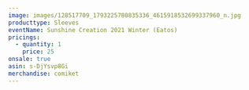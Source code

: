```yaml
---
image: images/128517709_1793225780835336_4615918532699337960_n.jpg
producttype: Sleeves
eventName: Sunshine Creation 2021 Winter (Eatos)
pricings:
  - quantity: 1
    price: 25
onsale: true
asin: s-DjYsvp8Gi
merchandise: comiket
---
```

